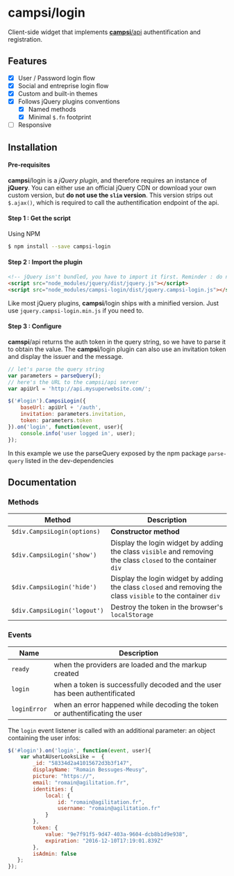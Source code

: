 # campsi/login
Client-side widget that implements [**campsi**/api](https://github.com/campsi/api) authentification and registration.

## Features
- [x] User / Password login flow 
- [x] Social and entreprise login flow
- [x] Custom and built-in themes
- [x] Follows jQuery plugins conventions
  - [x] Named methods
  - [x] Minimal `$.fn` footprint
- [ ] Responsive

## Installation
#### Pre-requisites
**campsi**/login is a *jQuery plugin*, and therefore requires an instance of **jQuery**. You can either use an official jQuery CDN or download your own custom version, but **do not use the `slim` version**. This version strips out `$.ajax()`, which is required to call the authentification endpoint of the api. 

#### Step 1 : Get the script
Using NPM
```sh
$ npm install --save campsi-login
```
#### Step 2 : Import the plugin 
```html
<!-- jQuery isn't bundled, you have to import it first. Reminder : do not use the slim version -->
<script src="node_modules/jquery/dist/jquery.js"></script>
<script src="node_modules/campsi-login/dist/jquery.campsi-login.js"></script>
```

Like most jQuery plugins, **campsi**/login ships with a minified version. Just use `jquery.campsi-login.min.js` if you need to.

#### Step 3 : Configure

**camspi**/api returns the auth token in the query string, so we have to parse it to obtain the value. The **campsi**/login plugin can also use an invitation token and display the issuer and the message.
```javascript
// let's parse the query string
var parameters = parseQuery();
// here's the URL to the campsi/api server
var apiUrl = 'http://api.mysuperwebsite.com/';

$('#login').CampsiLogin({
    baseUrl: apiUrl + '/auth',
    invitation: parameters.invitation,
    token: parameters.token
}).on('login', function(event, user){
    console.info('user logged in', user);
});
```
In this example we use the parseQuery exposed by the npm package `parse-query` listed in the dev-dependencies
## Documentation
### Methods

| Method          |  Description                                                                    |
|---------------- | ------------------------------------------------------------------------------- |
| `$div.CampsiLogin(options)` |  **Constructor method**|
| `$div.CampsiLogin('show')`|  Display the login widget by adding the class `visible` and removing the class `closed` to the container `div` |
| `$div.CampsiLogin('hide')`| Display the login widget by adding the class `closed` and removing the class `visible` to the container `div`|
| `$div.CampsiLogin('logout')`|  Destroy the token in the browser's `localStorage` |

### Events

| Name            |          Description                                                            |
|---------------- | ------------------------------------------------------------------------------- |
| `ready`         | when the providers are loaded and the markup created                            |
| `login`         | when a token is successfully decoded and the user has been authentificated      |
| `loginError`    | when an error happened while decoding the token or authentificating the user    |

The `login` event listener is called with an additional parameter: an object containing the user infos:

```javascript
$('#login').on('login', function(event, user){
    var whatAUserLooksLike =  {
        _id: "58334d2a41015672d3b3f147",
        displayName: "Romain Bessuges-Meusy",
        picture: "https://",
        email: "romain@agilitation.fr",
        identities: {
            local: {
                id: "romain@agilitation.fr",
                username: "romain@agilitation.fr"
            }
        },
        token: {
            value: "9e7f91f5-9d47-403a-9604-dcb8b1d9e938",
            expiration: "2016-12-10T17:19:01.839Z"
        },
        isAdmin: false
   };
});
```